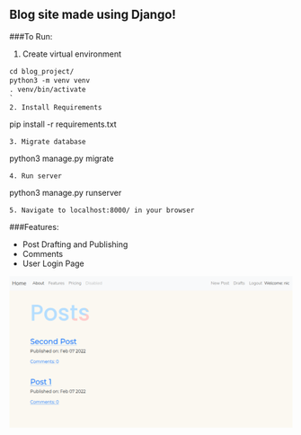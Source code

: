 ## Blog site made using Django!

###To Run:
1. Create virtual environment
```
cd blog_project/
python3 -m venv venv
. venv/bin/activate
`
2. Install Requirements
```
pip install -r requirements.txt
```
3. Migrate database
```
python3 manage.py migrate
```
4. Run server
```
python3 manage.py runserver
```
5. Navigate to localhost:8000/ in your browser
```

###Features:
* Post Drafting and Publishing
* Comments
* User Login Page

![alt text](https://raw.githubusercontent.com/nholaday/blog_project/master/blogapp/static/media/post_list_screenshot.png)
